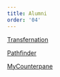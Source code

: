 ```yaml
---
title: Alumni
order: '04'
---
```


[Transfernation](http://transfernation.org/)

[Pathfinder](https://www.pathfinder.vet/)

[MyCounterpane](http://www.mycounterpane.com/)
